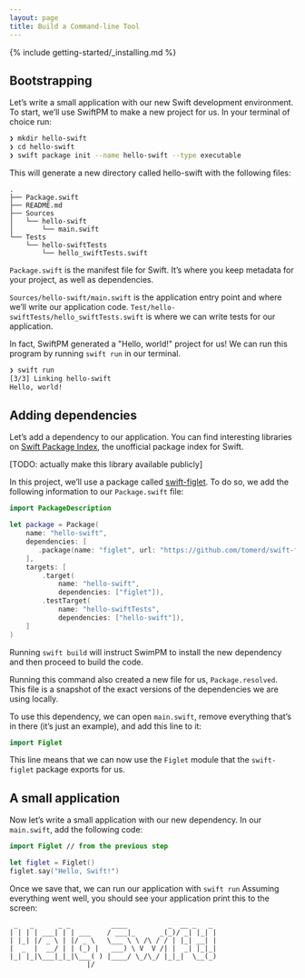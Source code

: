 ```yaml
---
layout: page
title: Build a Command-line Tool
---
```


{% include getting-started/_installing.md %}

## Bootstrapping

Let’s write a small application with our new Swift development environment.
To start, we’ll use SwiftPM to make a new project for us. In your terminal of choice run:

~~~bash
❯ mkdir hello-swift
❯ cd hello-swift
❯ swift package init --name hello-swift --type executable
~~~

This will generate a new directory called hello-swift with the following files:

~~~no-highlight
.
├── Package.swift
├── README.md
├── Sources
│   └── hello-swift
│       └── main.swift
└── Tests
    └── hello-swiftTests
        └── hello_swiftTests.swift  
~~~

`Package.swift` is the manifest file for Swift. It’s where you keep metadata for your project, as well as dependencies.

`Sources/hello-swift/main.swift` is the application entry point and where we’ll write our application code.
`Test/hello-swiftTests/hello_swiftTests.swift` is where we can write tests for our application.

In fact, SwiftPM generated a "Hello, world!" project for us!
We can run this program by running  `swift run`  in our terminal.

~~~bash
❯ swift run
[3/3] Linking hello-swift
Hello, world!
~~~

## Adding dependencies

Let’s add a dependency to our application.
You can find interesting libraries on [Swift Package Index](https://swiftpackageindex.com), the unofficial package index for Swift.

[TODO: actually make this library available publicly]

In this project, we’ll use a package called [swift-figlet](https://github.com/tomerd/swift-figlet).
To do so, we add the following information to our `Package.swift` file:

~~~swift
import PackageDescription

let package = Package(
    name: "hello-swift",
    dependencies: [
       .package(name: "figlet", url: "https://github.com/tomerd/swift-figlet.git", .branch("master")),
    ],
    targets: [
        .target(
            name: "hello-swift",
            dependencies: ["figlet"]),
        .testTarget(
            name: "hello-swiftTests",
            dependencies: ["hello-swift"]),
    ]
)
~~~

Running `swift build`  will instruct SwimPM to install the new dependency and then proceed to build the code.

Running this command also created a new file for us, `Package.resolved`.
This file is a snapshot of the exact versions of the dependencies we are using locally.

To use this dependency, we can open `main.swift`, remove everything that’s in there (it’s just an example), and add this line to it:

~~~swift
import Figlet
~~~

This line means that we can now use the `Figlet` module that the `swift-figlet` package exports for us.


## A small application

Now let’s write a small application with our new dependency. In our  `main.swift`, add the following code:

```swift
import Figlet // from the previous step

let figlet = Figlet()
figlet.say("Hello, Swift!")
```

Once we save that, we can run our application with `swift run`
Assuming everything went well, you should see your application print this to the screen:

~~~no-highlight
 _   _      _ _          ____          _  __ _   _
| | | | ___| | | ___    / ___|_      _(_)/ _| |_| |
| |_| |/ _ \ | |/ _ \   \___ \ \ /\ / / | |_| __| |
|  _  |  __/ | | (_) |   ___) \ V  V /| |  _| |_|_|
|_| |_|\___|_|_|\___( ) |____/ \_/\_/ |_|_|  \__(_)
                   |/
~~~
